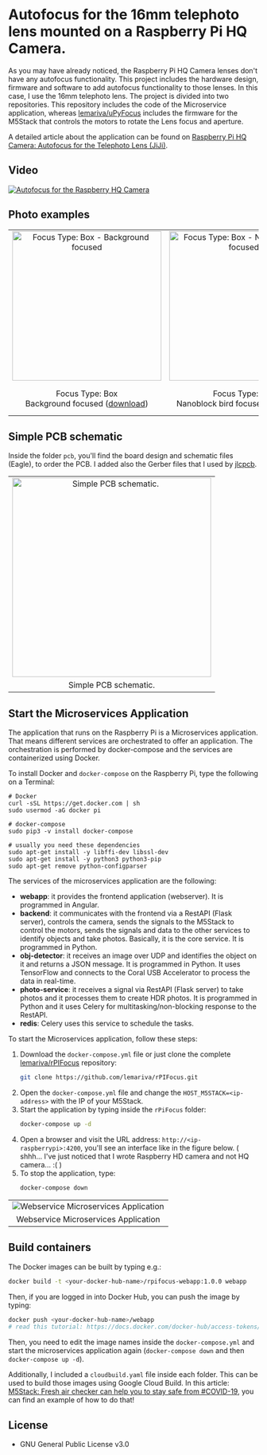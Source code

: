 # Autofocus for the 16mm telephoto lens mounted on a Raspberry Pi HQ Camera.
As you may have already noticed, the Raspberry Pi HQ Camera lenses don't have any autofocus functionality. This project includes the hardware design, firmware and software to add autofocus functionality to those lenses. In this case, I use the 16mm telephoto lens.
The project is divided into two repositories. This repository includes the code of the Microservice application, whereas [lemariva/uPyFocus](https://github.com/lemariva/uPyFocus) includes the firmware for the M5Stack that controls the motors to rotate the Lens focus and aperture.

A detailed article about the application can be found on [Raspberry Pi HQ Camera: Autofocus for the Telephoto Lens (JiJi)](https://lemariva.com/blog/2020/12/raspberry-pi-hq-camera-autofocus-telephoto-lens).

## Video
[![Autofocus for the Raspberry HQ Camera](https://img.youtube.com/vi/PrbyPmq_Z7Q/0.jpg)](https://www.youtube.com/watch?v=PrbyPmq_Z7Q)

## Photo examples
|          |          |          |          |
|:--------:|:--------:|:--------:|:--------:|
|<img src="https://lemariva.com/storage/app/uploads/public/5fe/c63/443/5fec63443a76c981023585.jpg" alt="Focus Type: Box - Background focused" width="300px">|<img src="https://lemariva.com/storage/app/uploads/public/5fe/c63/392/5fec6339224b0320000410.jpg" alt="Focus Type: Box - Nanoblock bird focused" width="300px">|<img src="https://lemariva.com/storage/app/uploads/public/5fe/c63/4ab/5fec634ab3092068212455.jpg" alt="Focus Type: Box - Nanoblock bird focused. Diff. illum & cam. aperture" width="300px">|<img src="https://lemariva.com/storage/app/uploads/public/5fe/c63/3cd/5fec633cda6af591369087.jpg" alt="Focus Type: Object detector - Teddy bear focused" width="300px">|
|Focus Type: Box <br/> Background focused (<a href="https://lemariva.com/storage/app/media/blog_imgs/hqcamera/hq_camera_background_focused.jpg">download</a>)|Focus Type: Box <br/>Nanoblock bird focused (<a href="https://lemariva.com/storage/app/media/blog_imgs/hqcamera/hq_camera_nanoblock_bird_focused.jpg">download</a>)|Focus Type: Box <br/>Nanoblock bird focused. <br/> Diff. illum & cam. aperture (<a href="https://lemariva.com/storage/app/media/blog_imgs/hqcamera/hq_camera_nanoblock_bird_focused_2.jpg">download</a>)|Focus Type: Object detector  <br/>Teddy bear focused (<a href="https://lemariva.com/storage/app/media/blog_imgs/hqcamera/hq_camera_teddy_bear_focused.jpg">download</a>)|

## Simple PCB schematic
Inside the folder `pcb`, you'll find the board design and schematic files (Eagle), to order the PCB. I added also the Gerber files that I used by <a rel="noopener noreferrer" href="https://jlcpcb.com/">jlcpcb</a>.

|          |
|:--------:|
|<img src="https://lemariva.com/storage/temp/public/625/29e/b52/5feca3f70da50778861950__899.jpg" alt="Simple PCB schematic." width="400px">|
|Simple PCB schematic.|

## Start the Microservices Application
The application that runs on the Raspberry Pi is a Microservices application. That means different services are orchestrated to offer an application. The orchestration is performed by docker-compose and the services are containerized using Docker.

To install Docker and `docker-compose` on the Raspberry Pi, type the following on a Terminal:
```
# Docker
curl -sSL https://get.docker.com | sh
sudo usermod -aG docker pi

# docker-compose
sudo pip3 -v install docker-compose

# usually you need these dependencies
sudo apt-get install -y libffi-dev libssl-dev
sudo apt-get install -y python3 python3-pip
sudo apt-get remove python-configparser
```

The services of the microservices application are the following:
* **webapp**: it provides the frontend application (webserver). It is programmed in Angular.
* **backend**: it communicates with the frontend via a RestAPI (Flask server), controls the camera, sends the signals to the M5Stack to control the motors, sends the signals and data to the other services to identify objects and take photos. Basically, it is the core service. It is programmed in Python.
* **obj-detector**: it receives an image over UDP and identifies the object on it and returns a JSON message. It is programmed in Python. It uses TensorFlow and connects to the Coral USB Accelerator to process the data in real-time.
* **photo-service**: it receives a signal via RestAPI (Flask server) to take photos and it processes them to create HDR photos. It is programmed in Python and it uses Celery for multitasking/non-blocking response to the RestAPI.
* **redis**: Celery uses this service to schedule the tasks.

To start the Microservices application, follow these steps:
1. Download the `docker-compose.yml` file or just clone the complete [lemariva/rPIFocus](https://github.com/lemariva/rPIFocus) repository:
    ```sh
    git clone https://github.com/lemariva/rPIFocus.git
    ```
2. Open the `docker-compose.yml` file and change the `HOST_M5STACK=<ip-address>` with the IP of your M5Stack.
3. Start the application by typing inside the `rPiFocus` folder:
    ```sh
    docker-compose up -d
    ```
4. Open a browser and visit the URL address: `http://<ip-raspberrypi>:4200`, you'll see an interface like in the figure below. ( shhh... I've just noticed that I wrote Raspberry HD camera and not HQ camera... :( )
5. To stop the application, type:
    ```sh
    docker-compose down
    ```

|           |
|:---------:|
|<img src="https://lemariva.com/storage/app/uploads/public/5fe/c60/ad0/5fec60ad052fc228241834.jpg" alt="Webservice Microservices Application">|
|Webservice Microservices Application|


## Build containers
The Docker images can be built by typing e.g.:
```sh
docker build -t <your-docker-hub-name>/rpifocus-webapp:1.0.0 webapp
```
Then, if you are logged in into Docker Hub, you can push the image by typing:
```sh
docker push <your-docker-hub-name>/webapp
# read this tutorial: https://docs.docker.com/docker-hub/access-tokens/#create-an-access-token for login
```

Then, you need to edit the image names inside the `docker-compose.yml` and start the microservices application again (`docker-compose down` and then `docker-compose up -d`).

Additionally, I included a `cloudbuild.yaml` file inside each folder. This can be used to build those images using Google Cloud Build. In this article: [M5Stack: Fresh air checker can help you to stay safe from #COVID-19](https://lemariva.com/blog/2020/11/m5stack-fresh-air-helps-stay-safe-from-covid-19), you can find an example of how to do that!

## License
* GNU General Public License v3.0